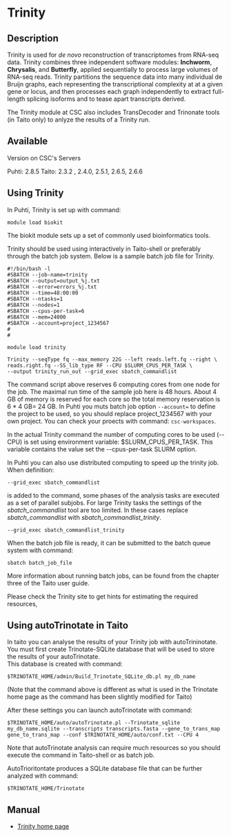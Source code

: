 # Trinity

## Description

Trinity is used for _de novo_ reconstruction of transcriptomes from RNA-seq data. Trinity combines three 
independent software modules: **Inchworm**, **Chrysalis**, and **Butterfly**, applied sequentially to process 
large volumes of RNA-seq reads. Trinity partitions the sequence data into many individual de Bruijn graphs, each 
representing the transcriptional complexity at at a given gene or locus, and then processes each graph independently 
to extract full-length splicing isoforms and to tease apart transcripts derived.

The Trinity module at CSC also includes TransDecoder and Trinonate tools (in Taito only) to anlyze the results of a Trinity run.

## Available
Version on CSC's Servers

Puhti: 2.8.5
Taito: 2.3.2 , 2.4.0, 2.5.1, 2.6.5, 2.6.6


## Using Trinity 


In Puhti, Trinity is set up with command:
```text
module load biokit
```
The biokit module sets up a set of commonly used bioinformatics tools.

Trinity should be used using interactively in Taito-shell or preferably through the batch job system. Below is a sample batch job file for Trinity.
```text
#!/bin/bash -l
#SBATCH --job-name=trinity
#SBATCH --output=output_%j.txt
#SBATCH --error=errors_%j.txt
#SBATCH --time=48:00:00
#SBATCH --ntasks=1
#SBATCH --nodes=1  
#SBATCH --cpus-per-task=6
#SBATCH --mem=24000
#SBATCH --account=project_1234567
#
#

module load trinity

Trinity --seqType fq --max_memory 22G --left reads.left.fq --right \
reads.right.fq --SS_lib_type RF --CPU $SLURM_CPUS_PER_TASK \
--output trinity_run_out --grid_exec sbatch_commandlist
```
The command script above reserves 6 computing cores from one node for the job. The maximal run time of the sample job here is 48 hours. About 4 GB of memory is reserved for each core so the total memory reservation is 6 * 4 GB= 24 GB. In Puhti you muts batch job option
`--account=` to define the project to be used, so you should replace project_1234567 with your own project. You can check your proects
with command: `csc-workspaces`.

In the actual Trinity command the number of computing cores to be used (--CPU) is set using environment variable: $SLURM_CPUS_PER_TASK. This variable contains the value set the --cpus-per-task SLURM option.

In Puhti you can also use distributed computing to speed up the trinity job. When definition:
```text
--grid_exec sbatch_commandlist
```
is added to the command, some phases of the analysis tasks are executed as a set of parallel subjobs. 
For large Trinity tasks the settings of the _sbatch_commandlist_ tool are too limited. In these cases 
replace _sbatch_commandlist_ with _sbatch_commandlist_trinity_.
```text
--grid_exec sbatch_commandlist_trinity
```
When the batch job file is ready, it can be submitted to the batch queue system with command:
```text
sbatch batch_job_file
```
More information about running batch jobs, can be found from the chapter three of the Taito user guide.

Please check the Trinity site to get hints for estimating the required resources,

 
## Using autoTrinotate in Taito

In taito you can analyse the results of your Trinity job with autoTrininotate.
You must first create Trinotate-SQLite database that will be used to store the results of your autoTrinotate.  
This database is created with command:
```
$TRINOTATE_HOME/admin/Build_Trinotate_SQLite_db.pl my_db_name
```
(Note that the command above is different as what is used in 
the Trinotate home page as the command has been slightly modified for Taito)

After these settings you can launch autoTrinotate with command:
```
$TRINOTATE_HOME/auto/autoTrinotate.pl --Trinotate_sqlite my_db_name.sqlite --transcripts transcripts.fasta --gene_to_trans_map gene_to_trans_map --conf $TRINOTATE_HOME/auto/conf.txt --CPU 4
```
Note that autoTrinotate analysis can require much resources so you should execute the command in Taito-shell or as batch job.

AutoTrioritontate produces a SQLite database file that can be further analyzed with command:
```
$TRINOTATE_HOME/Trinotate
```
## Manual

-    [Trinity home page](https://github.com/trinityrnaseq/trinityrnaseq/wiki)



 

 
